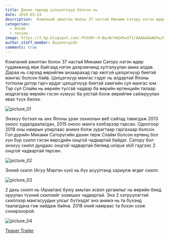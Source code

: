 ```yaml
---
title: Дахин төрхөд цэлцэлгнүүр болсон нь
date: 2018-03-24
description:  Kомпаний ажилтан болох 37 настай Миками Саторү нэгэн өдөр гудамжинд явж байгаад нэгэн дээрэмчинд хутгалуулан  амиа  алдав. Дараа нь сэрээд өөрийгөө анзаарахад гар хөлгүй цэлцэгнүүр биетэй мангас  болсон байв.
categories:
  - anime
  - review
image: https://2.bp.blogspot.com/-PtGXRr-H-Bw/WrVmG4hw3fI/AAAAAAAADXw/RyetD14bu2IIO0Oaing7TDOXiKJATnYcQCLcBGAs/s1600/keyvis1.jpg
author_staff_member: Buyanorgikh
comments: true
---
```

Kомпаний ажилтан болох 37 настай Миками Саторү нэгэн өдөр гудамжинд явж байгаад нэгэн дээрэмчинд хутгалуулан  амиа  алдав. Дараа нь сэрээд өөрийгөө анзаарахад гар хөлгүй цэлцэгнүүр биетэй мангас  болсон байв. Цэлцэгнүүр  мангас  гэдэг нь алдартай Японы тоглоом дотор гарч ирдэг цэлцэгнүүр биетэй хамгийн сул мангас юм. Тэр сул Слайм нь өөрийн тусгай чадвар ба өөрийн ертөнцийн талаар мэдлэгээр өөрийн гэсэн хүмүүс ба улстай болж  өөрийгөө  сайжруулан явах түүх билээ.

![picture_01](https://3.bp.blogspot.com/-87tfnIfGfjw/WrVomKmXh5I/AAAAAAAADX8/RqMajEMGoZ4CmscAlEaBM39J72G2alhvwCLcBGAs/s1600/dx0jjkkvwaaojsp.jpg)

Энэхүү бүтээл нь анх Японы уран зохиолын веб сайтад тавигдаж 2013 оноос худалдаалагдан, 2015 оноос манга хэлбэрээр гарсан. Одоогоор 2018 оны намрын улирлаас анимэ болж  зурагтаар гаргахаар болсон. Гол дүрийн Миками Саторүгийн дахин төрж Слайм болсон ертөнц бол хүн бүр скилл гэсэн өөрсдийн онцгой чадвартай байдаг. Саторү бол энэхүү скилл дундаас онцгой чадвартай  бөгөөд unique skill гэдгээс 2 онцгой чадвартай төрсөн.

![picture_02](https://3.bp.blogspot.com/-Pkya05eZk2A/WrVpiFGfihI/AAAAAAAADYM/LJvtzyU3JtYguBB58Y7d4uLRIeVgKfQuwCLcBGAs/s1600/r2r2.png)

Эхний скилл (Агуу Мэргэн хүн) нь бүх асуултанд хариулж өгдөг скилл.

![picture_03](https://2.bp.blogspot.com/-0tI3JxwYdog/WrVqHB-YM7I/AAAAAAAADYU/Elh-0pzNmz0O4UDePgbupLamsB5dvbkFwCLcBGAs/s1600/Predator.png)

2 дахь скилл нь (Араатан) буюу амьтан эсвэл ургамлыг нь өөрийн биед оруулан түүний скиллийг эзэмших чадвартай.
Энэ 2 хэтрүүлэгтэй  скиллээр мангасуудын улсыг бүтээдэг  энэ анимэ нь та бүхэнд таалагдана гэж найдаж байна. 2018 оний намраас та бүхэн үзэж сонирхоорой.

![picture_04](https://3.bp.blogspot.com/-XQVkEzlMI4M/WrVo0dB40eI/AAAAAAAADYA/FZQkg2lq1X43pmtEsTnM-4Fad94w5rOfACLcBGAs/s1600/slime.jpg)

<a href="https://youtu.be/0JV-AKRExCI" target="_blank">Teaser Trailer</a>
